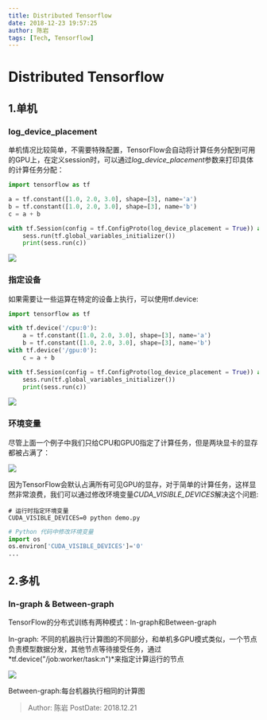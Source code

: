 ```yaml
---
title: Distributed Tensorflow
date: 2018-12-23 19:57:25
author: 陈岩
tags: [Tech, Tensorflow]
---
```

# Distributed Tensorflow

## 1.单机

### log_device_placement

单机情况比较简单，不需要特殊配置，TensorFlow会自动将计算任务分配到可用的GPU上，在定义session时，可以通过*log_device_placement*参数来打印具体的计算任务分配：

```python
import tensorflow as tf

a = tf.constant([1.0, 2.0, 3.0], shape=[3], name='a')
b = tf.constant([1.0, 2.0, 3.0], shape=[3], name='b')
c = a + b

with tf.Session(config = tf.ConfigProto(log_device_placement = True)) as sess:
    sess.run(tf.global_variables_initializer())
    print(sess.run(c))
```

<img src="1.png" />

### 指定设备

如果需要让一些运算在特定的设备上执行，可以使用tf.device:

```python
import tensorflow as tf

with tf.device('/cpu:0'):
	a = tf.constant([1.0, 2.0, 3.0], shape=[3], name='a')
	b = tf.constant([1.0, 2.0, 3.0], shape=[3], name='b')
with tf.device('/gpu:0'):
	c = a + b

with tf.Session(config = tf.ConfigProto(log_device_placement = True)) as sess:
    sess.run(tf.global_variables_initializer())
    print(sess.run(c))
```

<img src="2.png" />

### 环境变量

尽管上面一个例子中我们只给CPU和GPU0指定了计算任务，但是两块显卡的显存都被占满了：

<img src="3.png" />

因为TensorFlow会默认占满所有可见GPU的显存，对于简单的计算任务，这样显然非常浪费，我们可以通过修改环境变量*CUDA_VISIBLE_DEVICES*解决这个问题:

```shell
# 运行时指定环境变量
CUDA_VISIBLE_DEVICES=0 python demo.py
```

```python
# Python 代码中修改环境变量
import os
os.environ['CUDA_VISIBLE_DEVICES']='0'
...
```



## 2.多机

### In-graph & Between-graph

TensorFlow的分布式训练有两种模式：In-graph和Between-graph

In-graph: 不同的机器执行计算图的不同部分，和单机多GPU模式类似，一个节点负责模型数据分发，其他节点等待接受任务，通过*tf.device("/job:worker/task:n")*来指定计算运行的节点

<img src="5.png" />

Between-graph:每台机器执行相同的计算图

 > Author: 陈岩
 > PostDate: 2018.12.21